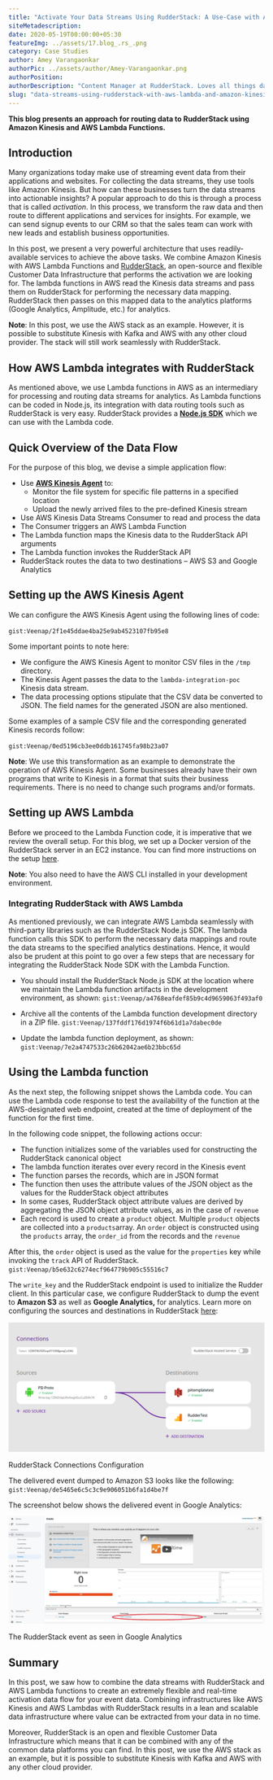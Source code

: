 ```yaml
---
title: "Activate Your Data Streams Using RudderStack: A Use-Case with AWS Lambda and Amazon Kinesis"
siteMetadescription:
date: 2020-05-19T00:00:00+05:30
featureImg: ../assets/17.blog_.rs_.png
category: Case Studies
author: Amey Varangaonkar
authorPic: ../assets/author/Amey-Varangaonkar.png
authorPosition: 
authorDescription: "Content Manager at RudderStack. Loves all things data. Manchester United, music, and sci-fi fan, among other things."
slug: "data-streams-using-rudderstack-with-aws-lambda-and-amazon-kinesis"
---
```

**This blog presents an approach for routing data to RudderStack using Amazon Kinesis and AWS Lambda Functions.**

Introduction
------------

Many organizations today make use of streaming event data from their applications and websites. For collecting the data streams, they use tools like Amazon Kinesis. But how can these businesses turn the data streams into actionable insights? A popular approach to do this is through a process that is called _activation_. In this process, we transform the raw data and then route to different applications and services for insights. For example, we can send signup events to our CRM so that the sales team can work with new leads and establish business opportunities.

In this post, we present a very powerful architecture that uses readily-available services to achieve the above tasks. We combine Amazon Kinesis with AWS Lambda Functions and [RudderStack](https://www.rudderstack.com), an open-source and flexible Customer Data Infrastructure that performs the activation we are looking for. The lambda functions in AWS read the Kinesis data streams and pass them on RudderStack for performing the necessary data mapping. RudderStack then passes on this mapped data to the analytics platforms (Google Analytics, Amplitude, etc.) for analytics.

**Note**: In this post, we use the AWS stack as an example. However, it is possible to substitute Kinesis with Kafka and AWS with any other cloud provider. The stack will still work seamlessly with RudderStack.

How AWS Lambda integrates with RudderStack
------------------------------------------

As mentioned above, we use Lambda functions in AWS as an intermediary for processing and routing data streams for analytics. As Lambda functions can be coded in Node.js, its integration with data routing tools such as RudderStack is very easy. RudderStack provides a [**Node.js SDK**](https://github.com/rudderlabs/rudder-sdk-node) which we can use with the Lambda code.

Quick Overview of the Data Flow
-------------------------------

For the purpose of this blog, we devise a simple application flow:

*   Use [**AWS Kinesis Agent**](https://github.com/awslabs/amazon-kinesis-agent) to:
    *   Monitor the file system for specific file patterns in a specified location 
    *   Upload the newly arrived files to the pre-defined Kinesis stream
*   Use AWS Kinesis Data Streams Consumer to read and process the data
*   The Consumer triggers an AWS Lambda Function
*   The Lambda function maps the Kinesis data to the RudderStack API arguments
*   The Lambda function invokes the RudderStack API
*   RudderStack routes the data to two destinations – AWS S3 and Google Analytics

Setting up the AWS Kinesis Agent
--------------------------------

We can configure the AWS Kinesis Agent using the following lines of code:

`gist:Veenap/2f1e45ddae4ba25e9ab4523107fb95e8`

Some important points to note here:

*   We configure the AWS Kinesis Agent to monitor CSV files in the `/tmp` directory.
*   The Kinesis Agent passes the data to the `lambda-integration-poc` Kinesis data stream. 
*   The data processing options stipulate that the CSV data be converted to JSON. The field names for the generated JSON are also mentioned. 

Some examples of a sample CSV file and the corresponding generated Kinesis records follow:

`gist:Veenap/0ed5196cb3ee0ddb161745fa98b23a07`

**Note**: We use this transformation as an example to demonstrate the operation of AWS Kinesis Agent. Some businesses already have their own programs that write to Kinesis in a format that suits their business requirements. There is no need to change such programs and/or formats.

Setting up AWS Lambda
---------------------

Before we proceed to the Lambda Function code, it is imperative that we review the overall setup. For this blog, we set up a Docker version of the RudderStack server in an EC2 instance. You can find more instructions on the setup [here](https://github.com/rudderlabs/rudder-server#setup-instructions-docker).

**Note**: You also need to have the AWS CLI installed in your development environment.

### Integrating RudderStack with AWS Lambda

As mentioned previously, we can integrate AWS Lambda seamlessly with third-party libraries such as the RudderStack Node.js SDK. The lambda function calls this SDK to perform the necessary data mappings and route the data streams to the specified analytics destinations. Hence, it would also be prudent at this point to go over a few steps that are necessary for integrating the RudderStack Node SDK with the Lambda Function.

*   You should install the RudderStack Node.js SDK at the location where we maintain the Lambda function artifacts in the development environment, as shown:
`gist:Veenap/a4768eafdef85b9c4d9659063f493af0`

*   Archive all the contents of the Lambda function development directory in a ZIP file.
`gist:Veenap/137fddf176d1974f6b61d1a7dabec0de`

*   Update the lambda function deployment, as shown:
`gist:Veenap/7e2a4747533c26b62042ae6b23bbc65d`

Using the Lambda function
-------------------------

As the next step, the following snippet shows the Lambda code. You can use the Lambda code response to test the availability of the function at the AWS-designated web endpoint, created at the time of deployment of the function for the first time.

In the following code snippet, the following actions occur:

*   The function initializes some of the variables used for constructing the RudderStack canonical object
*   The lambda function iterates over every record in the Kinesis event
*   The function parses the records, which are in JSON format
*   The function then uses the attribute values of the JSON object as the values for the RudderStack object attributes
*   In some cases, RudderStack object attribute values are derived by aggregating the JSON object attribute values, as in the case of `revenue`
*   Each record is used to create a `product` object. Multiple `product` objects are collected into a `products`array. An `order` object is constructed using the `products` array, the `order_id` from the records and the `revenue`

After this, the `order` object is used as the value for the `properties` key while invoking the `track` API of RudderStack. 
`gist:Veenap/b5e632c6274ecf964779b905c55516c7`

The `write_key` and the RudderStack endpoint is used to initialize the Rudder client. In this particular case, we configure RudderStack to dump the event to **Amazon S3** as well as **Google Analytics,** for analytics. Learn more on configuring the sources and destinations in RudderStack [here](https://docs.rudderstack.com/getting-started/adding-source-and-destination-rudderstack):

![RudderStack Connections Configuration](../assets/markdown/HETeuJHkcUrh4Zy9.png)

RudderStack Connections Configuration

The delivered event dumped to Amazon S3 looks like the following:
`gist:Veenap/de5465e6c5c3c9e906051b6fa1d4be7f`

The screenshot below shows the delivered event in Google Analytics:

![The RudderStack event as seen in Google Analytics](../assets/markdown/rSW10uyPDJfwGQB9.png)

The RudderStack event as seen in Google Analytics

Summary
-------

In this post, we saw how to combine the data streams with RudderStack and AWS Lambda functions to create an extremely flexible and real-time activation data flow for your event data. Combining infrastructures like AWS Kinesis and AWS Lambdas with RudderStack results in a lean and scalable data infrastructure where value can be extracted from your data in no time.

Moreover, RudderStack is an open and flexible Customer Data Infrastructure which means that it can be combined with any of the common data platforms you can find. In this post, we use the AWS stack as an example, but it is possible to substitute Kinesis with Kafka and AWS with any other cloud provider.